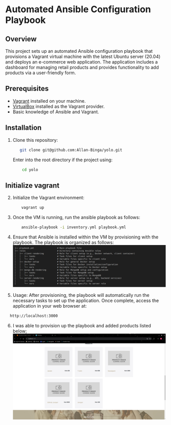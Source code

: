 # Automated Ansible Configuration Playbook

## Overview

This project sets up an automated Ansible configuration playbook that provisions a Vagrant virtual machine with the latest Ubuntu server (20.04) and deploys an e-commerce web application. The application includes a dashboard for managing retail products and provides functionality to add products via a user-friendly form.

## Prerequisites

- [Vagrant](https://www.vagrantup.com/downloads) installed on your machine.
- [VirtualBox](https://www.virtualbox.org/) installed as the Vagrant provider.
- Basic knowledge of Ansible and Vagrant.

## Installation

1. Clone this repository:

   ```bash
      git clone git@github.com:Allan-Binga/yolo.git

   ```
   Enter into the root directory if the project using:
   ```bash
       cd yolo

 ## Initialize vagrant       

2. Initialize the Vagrant environment:
```bash
       vagrant up

```

3. Once the VM is running, run the ansible playbook as follows:
```bash
       ansible-playbook -i inventory.yml playbook.yml

```

4. Ensure that Ansible is installed within the VM by provisioning with the playbook. The playbook is organized as follows:
    ![Alt text](./images/filestructure.png)  

5. Usage:
After provisioning, the playbook will automatically run the necessary tasks to set up the application. Once complete, access the application in your web browser at:
```bash
  http://localhost:3000
```

6. I was able to provision up the playbook and added products listed below;
![Alt text](./images/products.png)               
